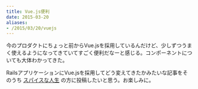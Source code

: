 ```yaml
---
title: Vue.js便利
date: 2015-03-20
aliases:
- /2015/03/20/vuejs
---
```


今のプロダクトにちょっと前からVue.jsを採用しているんだけど、少しずつうまく使えるようになってきていてすごく便利だなーと感じる。コンポーネントについても大体わかってきた。

RailsアプリケーションにVue.jsを採用してどう変えてきたかみたいな記事をそのうち [スパイスな人生](http://blog.spicelife.jp/) の方に投稿したいと思う。お楽しみに。
